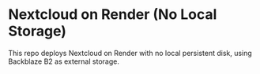 # Nextcloud on Render (No Local Storage)
This repo deploys Nextcloud on Render with no local persistent disk, using Backblaze B2 as external storage.
